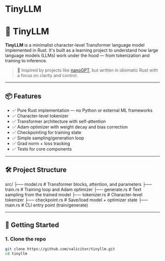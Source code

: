 # TinyLLM
# 🧠 TinyLLM

**TinyLLM** is a minimalist character-level Transformer language model implemented in Rust. It's built as a learning project to understand how large language models (LLMs) work under the hood — from tokenization and training to inference.

> 🚀 Inspired by projects like [nanoGPT](https://github.com/karpathy/nanoGPT), but written in idiomatic Rust with a focus on clarity and control.

---

## 📦 Features

- ✅ Pure Rust implementation — no Python or external ML frameworks
- ✅ Character-level tokenizer
- ✅ Transformer architecture with self-attention
- ✅ Adam optimizer with weight decay and bias correction
- ✅ Checkpointing for training state
- ✅ Simple sampling/generation loop
- ✅ Grad norm + loss tracking
- ✅ Tests for core components

---

## 🛠️ Project Structure
src/
├── model.rs # Transformer blocks, attention, and parameters
├── train.rs # Training loop and Adam optimizer
├── generate.rs # Text sampling from the trained model
├── tokenizer.rs # Character-level tokenizer
├── checkpoint.rs # Save/load model + optimizer state
├── main.rs # CLI entry point (train/generate)

---

## 🚀 Getting Started

### 1. Clone the repo
```bash
git clone https://github.com/valicitor/tinyllm.git
cd tinyllm
```
